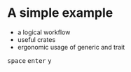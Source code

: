 # A simple example 

- a logical workflow
- useful crates
- ergonomic usage of generic and trait

<kbd>space</kbd>
<kbd>enter</kbd>
<kbd>y</kbd>

